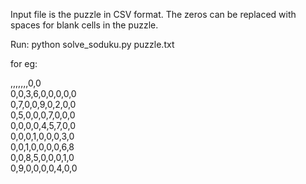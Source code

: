 Input file is the puzzle in CSV format. The zeros can be replaced with spaces for blank cells in the puzzle.

Run:
python solve_soduku.py puzzle.txt

for eg:

,,,,,,,0,0  
0,0,3,6,0,0,0,0,0  
0,7,0,0,9,0,2,0,0  
0,5,0,0,0,7,0,0,0  
0,0,0,0,4,5,7,0,0  
0,0,0,1,0,0,0,3,0  
0,0,1,0,0,0,0,6,8  
0,0,8,5,0,0,0,1,0  
0,9,0,0,0,0,4,0,0  
